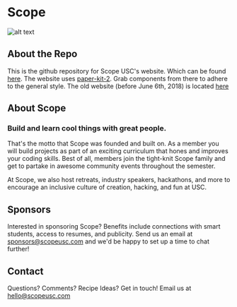 # Scope

![alt text](http://scopeusc.com/legacy/assets/logo-purp.png "Scope Logo")


## About the Repo
This is the github repository for Scope USC's website. Which can be found [here](http://scopeusc.com).
The website uses [paper-kit-2](https://demos.creative-tim.com/paper-kit-2-pro/index.html). Grab components from there to adhere to the general style.
The old website (before June 6th, 2018) is located [here](http://scopeusc.com/legacy)

## About Scope

### Build and learn cool things with great people.

That's the motto that Scope was founded and built on. As a member you will build projects as part of an exciting curriculum that hones and improves your coding skills. Best of all, members join the tight-knit Scope family and get to partake in awesome community events throughout the semester.

At Scope, we also host retreats, industry speakers, hackathons, and more to encourage an inclusive culture of creation, hacking, and fun at USC.

## Sponsors

Interested in sponsoring Scope? Benefits include connections with smart students, access to resumes, and publicity. Send us an email at sponsors@scopeusc.com and we'd be happy to set up a time to chat further! 

## Contact

Questions? Comments? Recipe Ideas? Get in touch! Email us at hello@scopeusc.com
